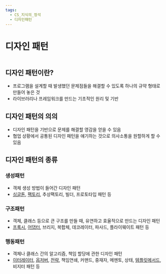 ```yaml
---
tags:
  - CS_지식의_정석
  - 디자인패턴
---
```

# 디자인 패턴

```table-of-contents
```

##  디자인 패턴이란?

- 프로그램을 설계할 때 발생했던 문제점들을 해결할 수 있도록 하나의 규약 형태로 만들어 놓은 것
- 라이브러리나 프레임워크를 만드는 기초적인 원리 및 기반


## 디자인 패턴의 의의

- 디자인 패턴을 기반으로 문제를 해결할 영감을 얻을 수 있음
- 협업 상황에서 공통된 디자인 패턴을 얘기하는 것으로 의사소통을 원할하게 할 수 있음



## 디자인 패턴의 종류

### 생성패턴
- 객체 생성 방법이 들어간 디자인 패턴
- [싱글톤](싱글톤%20패턴.md), [팩토리](팩토리%20패턴.md), 추상팩토리, 빌더, 프로토타입 패턴 등

### 구조패턴
- 객체, 클래스 등으로 큰 구조를 만들 때, 유연하고 효율적으로 만드는 디자인 패턴
- [프록시](프록시%20패턴.md), [어댑터](../../Spring/Spring%20MVC/어댑터%20패턴.md), 브리지, 복합체, 데코레이터, 파사드, 플라이웨이트 패턴 등

### 행동패턴
- 객체나 클래스 간의 알고리즘, 책임 할당에 관한 디자인 패턴
- [이터레이터](이터레이터%20패턴.md), [옵저버](옵저버%20패턴.md), [전략](전략%20패턴.md), 책임연쇄, 커맨드, 중재자, 메멘토, 상태, [템플릿메서드](../../미완성%20문서/템플릿%20콜백%20패턴.md), 비지터 패턴 등
